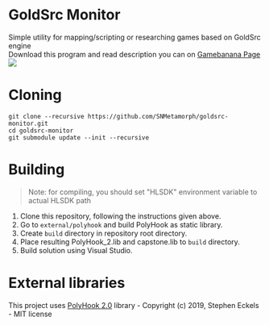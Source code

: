 # GoldSrc Monitor
Simple utility for mapping/scripting or researching games based on GoldSrc engine<br>
Download this program and read description you can on [Gamebanana Page](https://gamebanana.com/gamefiles/8977)
![](https://gamebanana.com/gamefiles/embeddables/8977?type=large)
# Cloning
```
git clone --recursive https://github.com/SNMetamorph/goldsrc-monitor.git
cd goldsrc-monitor
git submodule update --init --recursive
```

# Building
> Note: for compiling, you should set "HLSDK" environment variable to actual HLSDK path

1) Clone this repository, following the instructions given above.
2) Go to `external/polyhook` and build PolyHook as static library.
3) Create `build` directory in repository root directory.
4) Place resulting PolyHook_2.lib and capstone.lib to `build` directory.
5) Build solution using Visual Studio.

# External libraries
This project uses [PolyHook 2.0](https://github.com/stevemk14ebr/PolyHook_2_0) library - Copyright (c) 2019, Stephen Eckels - MIT license
